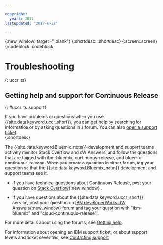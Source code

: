 ```yaml
---

copyright:
  years: 2017
lastupdated: "2017-6-22"

---
```


{:new_window: target="_blank"}
{:shortdesc: .shortdesc}
{:screen:.screen}
{:codeblock:.codeblock}

# Troubleshooting
{: uccr_ts}


## Getting help and support for Continuous Release    
{: #uccr_ts_support}  

If you have problems or questions when you use {{site.data.keyword.uccr_short}}, you can get help by searching for information or by asking questions in a forum. You can also [open a support ticket](https://www.{DomainName}/docs/support/index.html#open-ticket).    
{:shortdesc}

The {{site.data.keyword.Bluemix_notm}} development and support teams actively monitor Stack Overflow and dW Answers, and follow the questions that are tagged with ibm-bluemix, continuous-release, and bluemix-continuous-release. When you create a question in either forum, tag your question so that the {{site.data.keyword.Bluemix_notm}} development and support teams see it.

* If you have technical questions about Continuous Release, post your question on [Stack Overflow](http://stackoverflow.com/questions/ask?tags=ibm-bluemix,continuous-release){:new_window} .

* If you have questions about the {{site.data.keyword.uccr_short}} service, post your question on [IBM developerWorks dW Answers](https://developer.ibm.com/answers/questions/ask/?topics=continuous-release,bluemix){:new_window} forum and tag your question with "ibm-bluemix" and "cloud-continuous-release"..

For more details about using the forums, see [Getting help](https://www.{DomainName}/docs/support/index.html#getting-help).

For information about opening an IBM support ticket, or about support levels and ticket severities, see [Contacting support](https://www.{DomainName}/docs/support/index.html#contacting-support).

